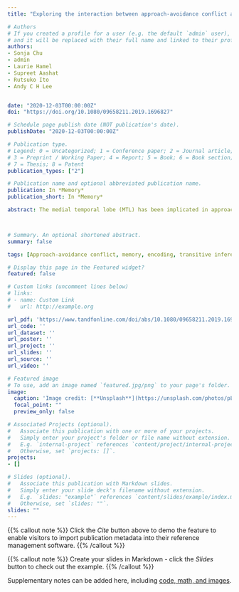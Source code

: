 ```yaml
---
title: "Exploring the interaction between approach-avoidance conflict and memory processing"

# Authors
# If you created a profile for a user (e.g. the default `admin` user), write the username (folder name) here
# and it will be replaced with their full name and linked to their profile.
authors:
- Sonja Chu
- admin
- Laurie Hamel
- Supreet Aashat
- Rutsuko Ito
- Andy C H Lee


date: "2020-12-03T00:00:00Z"
doi: "https://doi.org/10.1080/09658211.2019.1696827"

# Schedule page publish date (NOT publication's date).
publishDate: "2020-12-03T00:00:00Z"

# Publication type.
# Legend: 0 = Uncategorized; 1 = Conference paper; 2 = Journal article;
# 3 = Preprint / Working Paper; 4 = Report; 5 = Book; 6 = Book section;
# 7 = Thesis; 8 = Patent
publication_types: ["2"]

# Publication name and optional abbreviated publication name.
publication: In *Memory*
publication_short: In *Memory*

abstract: The medial temporal lobe (MTL) has been implicated in approach-avoidance (AA) conflict processing, which arises when a stimulus is imbued with both positive and negative valences. Notably, since the MTL has been traditionally viewed as a mnemonic brain region, a pertinent question is how AA conflict and memory processing interact with each other behaviourally. We conducted two behavioural experiments to examine whether increased AA conflict processing has a significant impact on incidental mnemonic encoding and inferential reasoning. In Experiment 1, participants first completed a reward and punishment AA task and were subsequently administered a surprise recognition memory test for stimuli that were presented during high and no AA conflict trials. In Experiment 2, participants completed a reward and punishment task in which they learned the valences of objects presented in pairs (AB, BC pairs). Next, we assessed their ability to integrate information across these pairs (infer A-C relationships) and examined whether inferential reasoning was more challenging across objects with conflicting compared to non-conflicting incentive values. We observed that increased motivational conflict did not significantly impact encoding or inferential reasoning. Potential explanations for these findings are considered, including the possibility that AA conflict and memory processing are not necessarily intertwined behaviourally.



# Summary. An optional shortened abstract.
summary: false

tags: [Approach-avoidance conflict, memory, encoding, transitive inference]

# Display this page in the Featured widget?
featured: false

# Custom links (uncomment lines below)
# links:
# - name: Custom Link
#   url: http://example.org

url_pdf: 'https://www.tandfonline.com/doi/abs/10.1080/09658211.2019.1696827'
url_code: ''
url_dataset: ''
url_poster: ''
url_project: ''
url_slides: ''
url_source: ''
url_video: ''

# Featured image
# To use, add an image named `featured.jpg/png` to your page's folder.
image:
  caption: 'Image credit: [**Unsplash**](https://unsplash.com/photos/pLCdAaMFLTE)'
  focal_point: ""
  preview_only: false

# Associated Projects (optional).
#   Associate this publication with one or more of your projects.
#   Simply enter your project's folder or file name without extension.
#   E.g. `internal-project` references `content/project/internal-project/index.md`.
#   Otherwise, set `projects: []`.
projects:
- []

# Slides (optional).
#   Associate this publication with Markdown slides.
#   Simply enter your slide deck's filename without extension.
#   E.g. `slides: "example"` references `content/slides/example/index.md`.
#   Otherwise, set `slides: ""`.
slides: ""
---
```


{{% callout note %}}
Click the *Cite* button above to demo the feature to enable visitors to import publication metadata into their reference management software.
{{% /callout %}}

{{% callout note %}}
Create your slides in Markdown - click the *Slides* button to check out the example.
{{% /callout %}}

Supplementary notes can be added here, including [code, math, and images](https://wowchemy.com/docs/writing-markdown-latex/).
